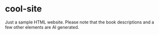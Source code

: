 # cool-site
Just a sample HTML website. Please note that the book descriptions and a few other elements are AI generated.
